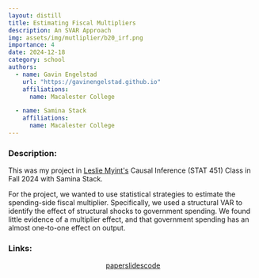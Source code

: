 ```yaml
---
layout: distill
title: Estimating Fiscal Multipliers
description: An SVAR Approach
img: assets/img/mutliplier/b20_irf.png
importance: 4
date: 2024-12-18
category: school
authors:
  - name: Gavin Engelstad
    url: "https://gavinengelstad.github.io"
    affiliations:
      name: Macalester College

  - name: Samina Stack
    affiliations:
      name: Macalester College
---
```


### Description:

This was my project in [Leslie Myint's](https://www.lesliemyint.org) Causal Inference (STAT 451) Class in Fall 2024 with Samina Stack.

For the project, we wanted to use statistical strategies to estimate the spending-side fiscal multiplier. Specifically, we used a structural VAR to identify the effect of structural shocks to government spending. We found little evidence of a multiplier effect, and that government spending has an almost one-to-one effect on output.


### Links:

<style>
    .links {
        display: flex;
        justify-content: center;
        align-items: center;
    }
</style>

<div class="links">
    <a href="https://gavinengelstad.github.io/assets/pdf/multiplier/paper.pdf" class="btn btn-sm z-depth-0" role="button" target="_blank" rel="noopener noreferrer">paper</a>
    <a href="https://gavinengelstad.github.io/assets/pdf/multiplier/presentation.pdf" class="btn btn-sm z-depth-0" role="button" target="_blank" rel="noopener noreferrer">slides</a>
    <a href="https://github.com/GavinEngelstad/SVAR-Fiscal-Multiplier" class="btn btn-sm z-depth-0" role="button" target="_blank" rel="noopener noreferrer">code</a>
</div>
